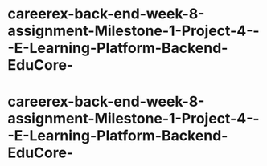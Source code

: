# careerex-back-end-week-8-assignment-Milestone-1-Project-4---E-Learning-Platform-Backend-EduCore-
# careerex-back-end-week-8-assignment-Milestone-1-Project-4---E-Learning-Platform-Backend-EduCore-
